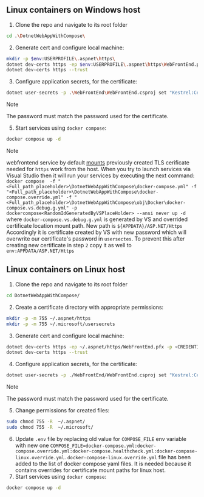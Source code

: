 ## Linux containers on Windows host
1. Clone the repo and navigate to its root folder
```sh
cd .\DotnetWebAppWithCompose\
```
2. Generate cert and configure local machine:
```sh
mkdir -p $env:USERPROFILE\.aspnet\https\
dotnet dev-certs https -ep $env:USERPROFILE\.aspnet\https\WebFrontEnd.pfx -p <CREDENTIAL_PLACEHOLDER>
dotnet dev-certs https --trust
```
3. Configure application secrets, for the certificate:
```sh
dotnet user-secrets -p .\WebFrontEnd\WebFrontEnd.csproj set "Kestrel:Certificates:Development:Password" <CREDENTIAL_PLACEHOLDER>
```
> [!NOTE]
> The password must match the password used for the certificate.
5. Start services using `docker compose`:
```sh
docker compose up -d
```
> [!NOTE]
> webfrontend service by default [mounts](https://github.com/brych126/DotnetWebAppWithCompose/blob/main/docker-compose.override.yml#L10-L13) previously created TLS cerificate needed for `https` work from the host.
> When you try to launch services via Visual Studio then it will run your services by executing the next command: `docker compose  -f "<Full_path_placeholder>\DotnetWebAppWithCompose\docker-compose.yml" -f "<Full_path_placeholder>\DotnetWebAppWithCompose\docker-compose.override.yml" -f "<Full_path_placeholder>\DotnetWebAppWithCompose\obj\Docker\docker-compose.vs.debug.g.yml" -p dockercompose<RandomIdGeneratedByVSPlaceHolder> --ansi never up -d`
> where `docker-compose.vs.debug.g.yml` is generated by VS and overrided certificate location mount path. New path is `${APPDATA}/ASP.NET/Https`
> Accordingly it is certificate created by VS with new password which will overwrite our certificate's password in `usersectes`.
> To prevent this after creating new certificate in step `2` copy it as well to `env:APPDATA/ASP.NET/Https`

## Linux containers on Linux host
1. Clone the repo and navigate to its root folder
```sh
cd DotnetWebAppWithCompose/
```
2. Create a certificate directory with appropriate permissions:
```sh
mkdir -p -m 755 ~/.aspnet/https
mkdir -p -m 755 ~/.microsoft/usersecrets
```
3. Generate cert and configure local machine:
```sh
dotnet dev-certs https -ep ~/.aspnet/https/WebFrontEnd.pfx -p <CREDENTIAL_PLACEHOLDER>
dotnet dev-certs https --trust
```
4. Configure application secrets, for the certificate:
```sh
dotnet user-secrets -p ./WebFrontEnd/WebFrontEnd.csproj set "Kestrel:Certificates:Development:Password" <CREDENTIAL_PLACEHOLDER>
```
> [!NOTE]
> The password must match the password used for the certificate.
5. Change permissions for created files:
```sh
sudo chmod 755 -R  ~/.aspnet/
sudo chmod 755 -R  ~/.microsoft/
```
6.  Update `.env` file by replacing old value for `COMPOSE_FILE` env variable with new one `COMPOSE_FILE=docker-compose.yml:docker-compose.override.yml:docker-compose.healthcheck.yml:docker-compose-linux.override.yml`.
`docker-compose-linux.override.yml` file has been added to the list of docker compose yaml files. It is needed because it contains overrides for certificate mount paths for linux host.
7. Start services using `docker compose`:
```sh
docker compose up -d
```
   
